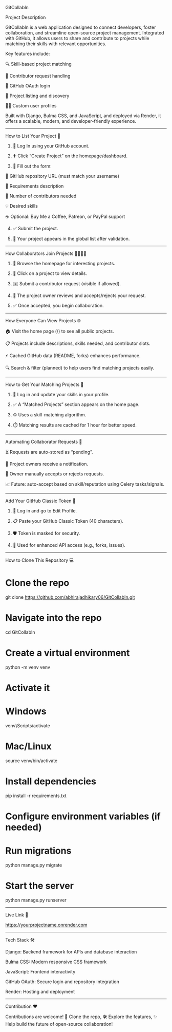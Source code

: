 GitCollabIn

Project Description

GitCollabIn is a web application designed to connect developers, foster collaboration, and streamline open-source project management. Integrated with GitHub, it allows users to share and contribute to projects while matching their skills with relevant opportunities.

Key features include:

🔍 Skill-based project matching

🤝 Contributor request handling

🔐 GitHub OAuth login

🧭 Project listing and discovery

🧑‍💻 Custom user profiles


Built with Django, Bulma CSS, and JavaScript, and deployed via Render, it offers a scalable, modern, and developer-friendly experience.


---

How to List Your Project 🚀

1. 🔐 Log In using your GitHub account.


2. ➕ Click “Create Project” on the homepage/dashboard.


3. 📝 Fill out the form:

🔗 GitHub repository URL (must match your username)

📄 Requirements description

👥 Number of contributors needed

💡 Desired skills

☕ Optional: Buy Me a Coffee, Patreon, or PayPal support



4. ✅ Submit the project.


5. 📌 Your project appears in the global list after validation.




---

How Collaborators Join Projects 👨‍💻👩‍💻

1. 🔎 Browse the homepage for interesting projects.


2. 📘 Click on a project to view details.


3. ✉️ Submit a contributor request (visible if allowed).


4. 🧾 The project owner reviews and accepts/rejects your request.


5. ✅ Once accepted, you begin collaboration.




---

How Everyone Can View Projects 🌐

🏠 Visit the home page (/) to see all public projects.

📋 Projects include descriptions, skills needed, and contributor slots.

⚡ Cached GitHub data (README, forks) enhances performance.

🔍 Search & filter (planned) to help users find matching projects easily.



---

How to Get Your Matching Projects 🧠

1. 🔐 Log in and update your skills in your profile.


2. ✅ A “Matched Projects” section appears on the home page.


3. ⚙️ Uses a skill-matching algorithm.


4. ⏱️ Matching results are cached for 1 hour for better speed.




---

Automating Collaborator Requests 🤖

⏳ Requests are auto-stored as “pending”.

🔔 Project owners receive a notification.

🧾 Owner manually accepts or rejects requests.

📈 Future: auto-accept based on skill/reputation using Celery tasks/signals.



---

Add Your GitHub Classic Token 🔑

1. 🔐 Log in and go to Edit Profile.


2. 📋 Paste your GitHub Classic Token (40 characters).


3. 🛡️ Token is masked for security.


4. 🚀 Used for enhanced API access (e.g., forks, issues).




---

How to Clone This Repository 💻

# Clone the repo
git clone https://github.com/abhirajadhikary06/GitCollabIn.git

# Navigate into the repo
cd GitCollabIn

# Create a virtual environment
python -m venv venv

# Activate it
# Windows
venv\Scripts\activate
# Mac/Linux
source venv/bin/activate

# Install dependencies
pip install -r requirements.txt

# Configure environment variables (if needed)

# Run migrations
python manage.py migrate

# Start the server
python manage.py runserver


---

Live Link 🔗

https://yourprojectname.onrender.com


---

Tech Stack 🛠️

Django: Backend framework for APIs and database interaction

Bulma CSS: Modern responsive CSS framework

JavaScript: Frontend interactivity

GitHub OAuth: Secure login and repository integration

Render: Hosting and deployment



---

Contribution ❤️

Contributions are welcome!
🧪 Clone the repo,
🛠️ Explore the features,
✨ Help build the future of open-source collaboration!